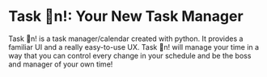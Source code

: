 # Task 🍊n!: Your New Task Manager
Task 🍊n! is a task manager/calendar created with python. 
It provides a familiar UI and a really easy-to-use UX. 
Task 🍊n! will manage your time in a way that you can control every
change in your schedule and be the boss and manager of your own time!
